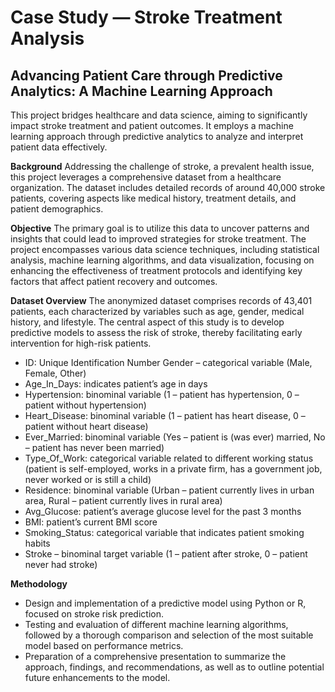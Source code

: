 # Case Study — Stroke Treatment Analysis
## Advancing Patient Care through Predictive Analytics: A Machine Learning Approach
This project bridges healthcare and data science, aiming to significantly impact stroke treatment and patient outcomes. It employs a machine learning approach through predictive analytics to analyze and interpret patient data effectively.

**Background**
Addressing the challenge of stroke, a prevalent health issue, this project leverages a comprehensive dataset from a healthcare organization. The dataset includes detailed records of around 40,000 stroke patients, covering aspects like medical history, treatment details, and patient demographics.

**Objective**
The primary goal is to utilize this data to uncover patterns and insights that could lead to improved strategies for stroke treatment. The project encompasses various data science techniques, including statistical analysis, machine learning algorithms, and data visualization, focusing on enhancing the effectiveness of treatment protocols and identifying key factors that affect patient recovery and outcomes.

**Dataset Overview**
The anonymized dataset comprises records of 43,401 patients, each characterized by variables such as age, gender, medical history, and lifestyle. The central aspect of this study is to develop predictive models to assess the risk of stroke, thereby facilitating early intervention for high-risk patients.
- ID: Unique Identification Number
Gender – categorical variable (Male, Female, Other)
- Age_In_Days: indicates patient’s age in days
- Hypertension: binominal variable (1 – patient has hypertension, 0 – patient without hypertension)
- Heart_Disease: binominal variable (1 – patient has heart disease, 0 – patient without heart disease)
- Ever_Married: binominal variable (Yes – patient is (was ever) married, No – patient has never been married)
- Type_Of_Work: categorical variable related to different working status (patient is self-employed, works in a private firm, has a government job, never worked or is still a child)
- Residence: binominal variable (Urban – patient currently lives in urban area, Rural – patient currently lives in rural area)
- Avg_Glucose: patient’s average glucose level for the past 3 months
- BMI: patient’s current BMI score
- Smoking_Status: categorical variable that indicates patient smoking habits
- Stroke – binominal target variable (1 – patient after stroke, 0 – patient never had stroke)

**Methodology**
- Design and implementation of a predictive model using Python or R, focused on stroke risk prediction.
- Testing and evaluation of different machine learning algorithms, followed by a thorough comparison and selection of the most suitable model based on performance metrics.
- Preparation of a comprehensive presentation to summarize the approach, findings, and recommendations, as well as to outline potential future enhancements to the model.

